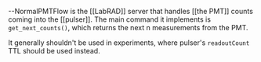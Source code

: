 --NormalPMTFlow is the [[LabRAD]] server that handles [[the PMT]] counts coming into the [[pulser]]. The main command it implements is `get_next_counts()`, which returns the next n measurements from the PMT. 

It generally shouldn't be used in experiments, where pulser's `readoutCount` TTL should be used instead.
